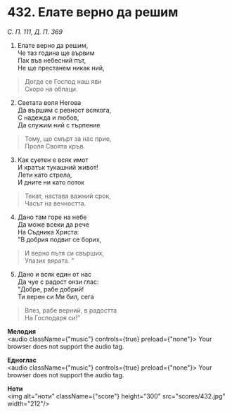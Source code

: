 # 432. Елате верно да решим  

*С. П. 111, Д. П. 369*  

1. Елате верно да решим,  
Че таз година ще вървим  
Пак във небесний път,  
Не ще престанем никак ний,  

> Догде се Господ наш яви  
> Скоро на облаци.  

2. Светата воля Негова  
Да вършим с ревност всякога,  
С надежда и любов,  
Да служим ний с търпение  

> Тому, що смърт за нас прие,  
> Проля Своята кръв.  

3. Как суетен е всяк имот  
И кратък тукашний живот!  
Лети като стрела,  
И дните ни като поток  

> Текат, настава важний срок,  
> Часът на вечността.  

4. Дано там горе на небе  
Да може всеки да рече  
На Съдника Христа:  
"В добрия подвиг се борих,  

> И верно пътя си свърших,  
> Упазих вярата. "  

5. Дано и всяк един от нас  
Да чуе с радост онзи глас:  
"Добре, рабе добрий!  
Ти верен си Ми бил, сега  

> Влез, рабе верний, в радостта  
> На Господаря си!"  

__Мелодия__  
<audio className={"music"} controls={true} preload={"none"}><source src="mp3/432.mp3" type="audio/mpeg"/>
Your browser does not support the audio tag.
</audio>  

__Едноглас__  
<audio className={"music"} controls={true} preload={"none"}><source src="transp/432.mp3" type="audio/mpeg"/>
Your browser does not support the audio tag.
</audio>  

__Ноти__  
<img alt="ноти" className={"score"} height="300" src="scores/432.jpg" width="212"/>
